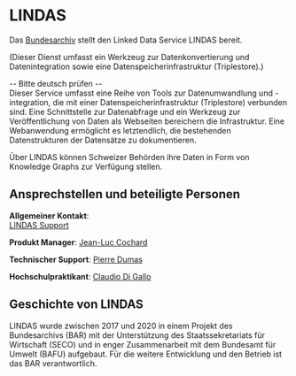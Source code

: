 # LINDAS

Das [Bundesarchiv](https://www.bar.admin.ch/bar/de/home.html) stellt den Linked Data Service LINDAS bereit. 

(Dieser Dienst umfasst ein Werkzeug zur Datenkonvertierung und Datenintegration sowie eine Datenspeicherinfrastruktur (Triplestore).)

-- Bitte deutsch prüfen --   
Dieser Service umfasst eine Reihe von Tools zur Datenumwandlung und -integration, die mit einer Datenspeicherinfrastruktur (Triplestore) verbunden sind. Eine Schnittstelle zur Datenabfrage und ein Werkzeug zur Veröffentlichung von Daten als Webseiten bereichern die Infrastruktur. Eine Webanwendung ermöglicht es letztendlich, die bestehenden Datenstrukturen der Datensätze zu dokumentieren.

Über LINDAS können Schweizer Behörden ihre Daten in Form von Knowledge Graphs zur Verfügung stellen.

## Ansprechstellen und beteiligte Personen

**Allgemeiner Kontakt**:<br>
[LINDAS Support](mailto:support.lindas@bar.admin.ch)

**Produkt Manager**:
[Jean-Luc Cochard](mailto:Jean-luc.cochard@bar.admin.ch)

**Technischer Support**:
[Pierre Dumas](mailto:pierre.dumas@bar.admin.ch)

**Hochschulpraktikant**:
[Claudio Di Gallo](mailto:claudio.digallo@bar.admin.ch)

## Geschichte von LINDAS

LINDAS wurde zwischen 2017 und 2020 in einem Projekt des Bundesarchivs (BAR) mit der Unterstützung des Staatssekretariats für Wirtschaft (SECO) und in enger Zusammenarbeit mit dem Bundesamt für Umwelt (BAFU) aufgebaut. Für die weitere Entwicklung und den Betrieb ist das BAR verantwortlich.
